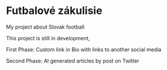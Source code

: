 # Futbalové zákulisie 

My project about Slovak football 

This project is still in development, 

First Phase: 
Custom link in Bio with links to another social media

Second Phase:
AI generated articles by post on Twitter
